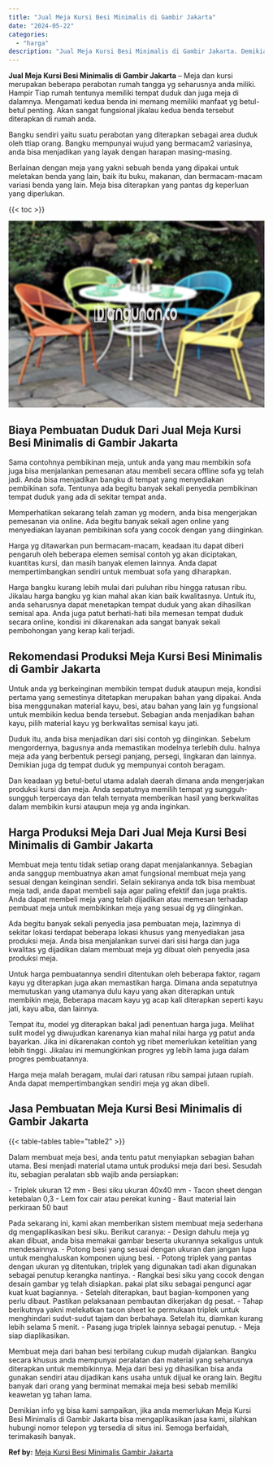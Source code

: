 ```yaml
---
title: "Jual Meja Kursi Besi Minimalis di Gambir Jakarta"
date: "2024-05-22"
categories: 
  - "harga"
description: "Jual Meja Kursi Besi Minimalis di Gambir Jakarta. Demikian info yg bisa kami sampaikan, jika anda memerlukan Meja Kursi Besi Minimalis di Gambir Jakarta bisa..."
---
```


**Jual Meja Kursi Besi Minimalis di Gambir Jakarta** – Meja dan kursi merupakan beberapa perabotan rumah tangga yg seharusnya anda miliki. Hampir Tiap rumah tentunya memiliki tempat duduk dan juga meja di dalamnya. Mengamati kedua benda ini memang memiliki manfaat yg betul-betul penting. Akan sangat fungsional jikalau kedua benda tersebut diterapkan di rumah anda.

Bangku sendiri yaitu suatu perabotan yang diterapkan sebagai area duduk oleh ttiap orang. Bangku mempunyai wujud yang bermacam2 variasinya, anda bisa menjadikan yang layak dengan harapan masing-masing.

Berlainan dengan meja yang yakni sebuah benda yang dipakai untuk meletakan benda yang lain, baik itu buku, makanan, dan bermacam-macam variasi benda yang lain. Meja bisa diterapkan yang pantas dg keperluan yang diperlukan.

{{< toc >}}

![Jual Meja Kursi Besi Minimalis di Gambir Jakarta](/images/jual-meja-besi-murah33.png)

## Biaya Pembuatan Duduk Dari Jual Meja Kursi Besi Minimalis di Gambir Jakarta

Sama contohnya pembikinan meja, untuk anda yang mau membikin sofa juga bisa menjalankan pemesanan atau membeli secara offline sofa yg telah jadi. Anda bisa menjadikan bangku di tempat yang menyediakan pembikinan sofa. Tentunya ada begitu banyak sekali penyedia pembikinan tempat duduk yang ada di sekitar tempat anda.

Memperhatikan sekarang telah zaman yg modern, anda bisa mengerjakan pemesanan via online. Ada begitu banyak sekali agen online yang menyediakan layanan pembikinan sofa yang cocok dengan yang diinginkan.

Harga yg ditawarkan pun bermacam-macam, keadaan itu dapat diberi pengaruh oleh beberapa elemen semisal contoh yg akan diciptakan, kuantitas kursi, dan masih banyak elemen lainnya. Anda dapat mempertimbangkan sendiri untuk membuat sofa yang diharapkan.

Harga bangku kurang lebih mulai dari puluhan ribu hingga ratusan ribu. Jikalau harga bangku yg kian mahal akan kian baik kwalitasnya. Untuk itu, anda seharusnya dapat menetapkan tempat duduk yang akan dihasilkan semisal apa. Anda juga patut berhati-hati bila memesan tempat duduk secara online, kondisi ini dikarenakan ada sangat banyak sekali pembohongan yang kerap kali terjadi.

## Rekomendasi Produksi Meja Kursi Besi Minimalis di Gambir Jakarta

Untuk anda yg berkeinginan membikin tempat duduk ataupun meja, kondisi pertama yang semestinya ditetapkan merupakan bahan yang dipakai. Anda bisa menggunakan material kayu, besi, atau bahan yang lain yg fungsional untuk membikin kedua benda tersebut. Sebagian anda menjadikan bahan kayu, pilih material kayu yg berkwalitas semisal kayu jati.

Duduk itu, anda bisa menjadikan dari sisi contoh yg diinginkan. Sebelum mengordernya, bagusnya anda memastikan modelnya terlebih dulu. halnya meja ada yang berbentuk persegi panjang, persegi, lingkaran dan lainnya. Demikian juga dg tempat duduk yg mempunyai contoh beragam.

Dan keadaan yg betul-betul utama adalah daerah dimana anda mengerjakan produksi kursi dan meja. Anda sepatutnya memilih tempat yg sungguh-sungguh terpercaya dan telah ternyata memberikan hasil yang berkwalitas dalam membikin kursi ataupun meja yg anda inginkan.

## Harga Produksi Meja Dari Jual Meja Kursi Besi Minimalis di Gambir Jakarta

Membuat meja tentu tidak setiap orang dapat menjalankannya. Sebagian anda sanggup membuatnya akan amat fungsional membuat meja yang sesuai dengan keinginan sendiri. Selain sekiranya anda tdk bisa membuat meja tadi, anda dapat membeli saja agar paling efektif dan juga praktis. Anda dapat membeli meja yang telah dijadikan atau memesan terhadap pembuat meja untuk membikinkan meja yang sesuai dg yg diinginkan.

Ada begitu banyak sekali penyedia jasa pembuatan meja, lazimnya di sekitar lokasi terdapat beberapa lokasi khusus yang menyediakan jasa produksi meja. Anda bisa menjalankan survei dari sisi harga dan juga kwalitas yg dijadikan dalam membuat meja yg dibuat oleh penyedia jasa produksi meja.

Untuk harga pembuatannya sendiri ditentukan oleh beberapa faktor, ragam kayu yg diterapkan juga akan memastikan harga. Dimana anda sepatutnya memutuskan yang utamanya dulu kayu yang akan diterapkan untuk membikin meja, Beberapa macam kayu yg acap kali diterapkan seperti kayu jati, kayu alba, dan lainnya.

Tempat itu, model yg diterapkan bakal jadi penentuan harga juga. Melihat sulit model yg diwujudkan karenanya kian mahal nilai harga yg patut anda bayarkan. Jika ini dikarenakan contoh yg ribet memerlukan ketelitian yang lebih tinggi. Jikalau ini memungkinkan progres yg lebih lama juga dalam progres pembuatannya.

Harga meja malah beragam, mulai dari ratusan ribu sampai jutaan rupiah. Anda dapat mempertimbangkan sendiri meja yg akan dibeli.

## Jasa Pembuatan Meja Kursi Besi Minimalis di Gambir Jakarta

{{< table-tables table="table2" >}}

Dalam membuat meja besi, anda tentu patut menyiapkan sebagian bahan utama. Besi menjadi material utama untuk produksi meja dari besi. Sesudah itu, sebagian peralatan sbb wajib anda persiapkan:

\- Triplek ukuran 12 mm - Besi siku ukuran 40x40 mm - Tacon sheet dengan ketebalan 0,3 - Lem fox cair atau perekat kuning - Baut material lain perkiraan 50 baut

Pada sekarang ini, kami akan memberikan sistem membuat meja sederhana dg mengaplikasikan besi siku. Berikut caranya: - Design dahulu meja yg akan dibuat, anda bisa memakai gambar beserta ukurannya sekaligus untuk mendesainnya. - Potong besi yang sesuai dengan ukuran dan jangan lupa untuk menghaluskan komponen ujung besi. - Potong triplek yang pantas dengan ukuran yg ditentukan, triplek yang digunakan tadi akan digunakan sebagai penutup kerangka nantinya. - Rangkai besi siku yang cocok dengan desain gambar yg telah disiapkan. pakai plat siku sebagai pengunci agar kuat kuat bagiannya. - Setelah diterapkan, baut bagian-komponen yang perlu dibaut. Pastikan pelaksanaan pembautan dikerjakan dg pesat. - Tahap berikutnya yakni melekatkan tacon sheet ke permukaan triplek untuk menghindari sudut-sudut tajam dan berbahaya. Setelah itu, diamkan kurang lebih selama 5 menit. - Pasang juga triplek lainnya sebagai penutup. - Meja siap diaplikasikan.

Membuat meja dari bahan besi terbilang cukup mudah dijalankan. Bangku secara khusus anda mempunyai peralatan dan material yang seharusnya diterapkan untuk membikinnya. Meja dari besi yg dihasilkan bisa anda gunakan sendiri atau dijadikan kans usaha untuk dijual ke orang lain. Begitu banyak dari orang yang berminat memakai meja besi sebab memiliki keawetan yg tahan lama.

Demikian info yg bisa kami sampaikan, jika anda memerlukan Meja Kursi Besi Minimalis di Gambir Jakarta bisa mengaplikasikan jasa kami, silahkan hubungi nomor telepon yg tersedia di situs ini. Semoga berfaidah, terimakasih banyak.

**Ref by:** [Meja Kursi Besi Minimalis Gambir Jakarta](https://id.wikipedia.org/wiki/Meja)
